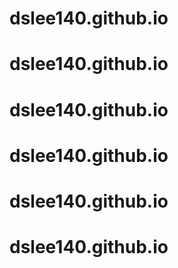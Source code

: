 # dslee140.github.io
# dslee140.github.io
# dslee140.github.io
# dslee140.github.io
# dslee140.github.io
# dslee140.github.io
